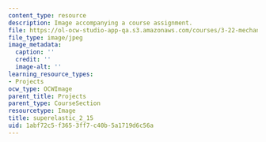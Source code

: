 ```yaml
---
content_type: resource
description: Image accompanying a course assignment.
file: https://ol-ocw-studio-app-qa.s3.amazonaws.com/courses/3-22-mechanical-behavior-of-materials-spring-2008/1abf72c5f3653ff7c40b5a1719d6c56a_superelastic_2_15.jpg
file_type: image/jpeg
image_metadata:
  caption: ''
  credit: ''
  image-alt: ''
learning_resource_types:
- Projects
ocw_type: OCWImage
parent_title: Projects
parent_type: CourseSection
resourcetype: Image
title: superelastic_2_15
uid: 1abf72c5-f365-3ff7-c40b-5a1719d6c56a
---
```

